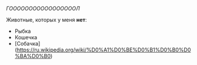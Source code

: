 _ГОООООООООООООООООЛ_

Животные, которых у меня **нет**:
* Рыбка
* Кошечка
* [Собачка] (https://ru.wikipedia.org/wiki/%D0%A1%D0%BE%D0%B1%D0%B0%D0%BA%D0%B0)
 

